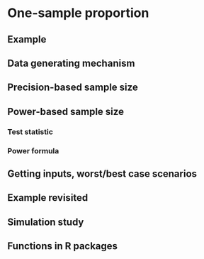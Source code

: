# One-sample proportion

## Example

## Data generating mechanism

## Precision-based sample size

## Power-based sample size

### Test statistic

### Power formula

## Getting inputs, worst/best case scenarios

## Example revisited 

## Simulation study

## Functions in R packages
